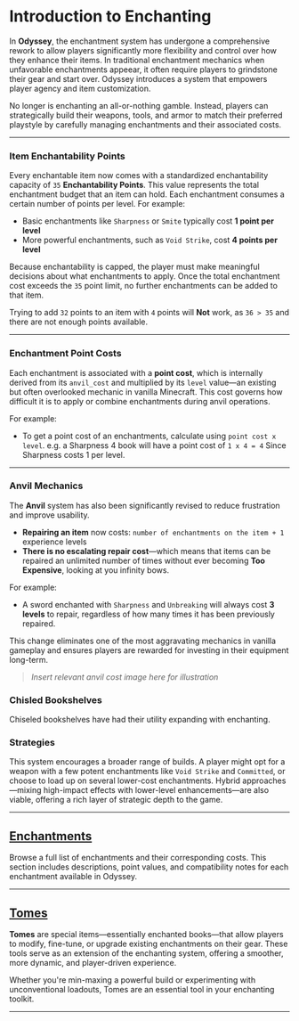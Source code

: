 # Introduction to Enchanting

In **Odyssey**, the enchantment system has undergone a comprehensive rework to allow players significantly more flexibility and control over how they enhance their items. In traditional enchantment mechanics when unfavorable enchantments appeear, it often require players to grindstone their gear and start over.
Odyssey introduces a system that empowers player agency and item customization.

No longer is enchanting an all-or-nothing gamble. Instead, players can strategically build their weapons, tools, and armor to match their preferred playstyle by carefully managing enchantments and their associated costs.

---

### Item Enchantability Points

Every enchantable item now comes with a standardized enchantability capacity of `35` **Enchantability Points**. This value represents the total enchantment budget that an item can hold. Each enchantment consumes a certain number of points per level. For example:

* Basic enchantments like `Sharpness` or `Smite` typically cost **1 point per level**
* More powerful enchantments, such as `Void Strike`, cost **4 points per level**

Because enchantability is capped, the player must make meaningful decisions about what enchantments to apply. Once the total enchantment cost exceeds the `35` point limit, no further enchantments can be added to that item.

Trying to add `32` points to an item with `4` points will **Not** work, as `36 > 35` and there are not enough points available.

---

### Enchantment Point Costs

Each enchantment is associated with a **point cost**, which is internally derived from its `anvil_cost` and multiplied by its `level` value—an existing but often overlooked mechanic in vanilla Minecraft. This cost governs how difficult it is to apply or combine enchantments during anvil operations. 

For example:
- To get a point cost of an enchantments, calculate using `point cost x level`. e.g. a Sharpness 4 book will have a point cost of `1 x 4 = 4` Since Sharpness costs 1 per level.

---

### Anvil Mechanics

The **Anvil** system has also been significantly revised to reduce frustration and improve usability.

* **Repairing an item** now costs:
  `number of enchantments on the item + 1` experience levels
* **There is no escalating repair cost**—which means that items can be repaired an unlimited number of times without ever becoming **Too Expensive**, looking at you infinity bows.

For example:

* A sword enchanted with `Sharpness` and `Unbreaking` will always cost **3 levels** to repair, regardless of how many times it has been previously repaired.

This change eliminates one of the most aggravating mechanics in vanilla gameplay and ensures players are rewarded for investing in their equipment long-term. 

> *Insert relevant anvil cost image here for illustration*

### Chisled Bookshelves

Chiseled bookshelves have had their utility expanding with enchanting.

### Strategies

This system encourages a broader range of builds. A player might opt for a weapon with a few potent enchantments like `Void Strike` and `Committed`, or choose to load up on several lower-cost enchantments. Hybrid approaches—mixing high-impact effects with lower-level enhancements—are also viable, offering a rich layer of strategic depth to the game.

---

## [Enchantments](/enchanting/enchantments)

Browse a full list of enchantments and their corresponding costs. This section includes descriptions, point values, and compatibility notes for each enchantment available in Odyssey.

---

## [Tomes](/enchanting/tomes)

**Tomes** are special items—essentially enchanted books—that allow players to modify, fine-tune, or upgrade existing enchantments on their gear. These tools serve as an extension of the enchanting system, offering a smoother, more dynamic, and player-driven experience.

Whether you're min-maxing a powerful build or experimenting with unconventional loadouts, Tomes are an essential tool in your enchanting toolkit.

---